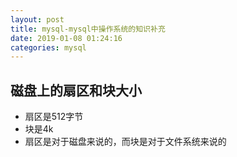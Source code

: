 ```yaml
--- 
layout: post 
title: mysql-mysql中操作系统的知识补充 
date: 2019-01-08 01:24:16 
categories: mysql 
---
```

## 磁盘上的扇区和块大小
- 扇区是512字节
- 块是4k
- 扇区是对于磁盘来说的，而块是对于文件系统来说的
